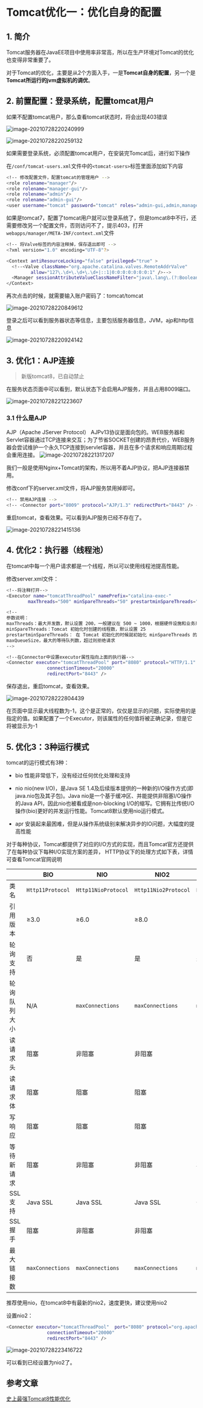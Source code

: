 # Tomcat优化一：优化自身的配置

## 1. 简介

Tomcat服务器在JavaEE项目中使用率非常高，所以在生产环境对Tomcat的优化也变得非常重要了。

对于Tomcat的优化，主要是从2个方面入手，一是**Tomcat自身的配置**，另一个是**Tomcat所运行的jvm虚拟机的调优**。

## 2. 前置配置：登录系统，配置tomcat用户

如果不配置tomcat用户，那么查看tomcat状态时，将会出现403错误

![image-20210728220240999](https://gitee.com/zszdevelop/blogimage/raw/master/image-20210728220240999.png)

![image-20210728220259132](https://gitee.com/zszdevelop/blogimage/raw/master/image-20210728220259132.png)

如果需要登录系统，必须配置tomcat用户，在安装完Tomcat后，进行如下操作

在`/conf/tomcat-users.xml`文件中的`<tomcat-users>`标签里面添加如下内容

```sh
<!-- 修改配置文件，配置tomcat的管理用户 -->
<role rolename="manager"/>
<role rolename="manager-gui"/>
<role rolename="admin"/>
<role rolename="admin-gui"/>
<user username="tomcat" password="tomcat" roles="admin-gui,admin,manager-gui,manager"/>
```

如果是tomcat7，配置了tomcat用户就可以登录系统了，但是tomcat8中不行，还需要修改另一个配置文件，否则访问不了，提示403，打开`webapps/manager/META-INF/context.xml`文件

```sh
<!-- 将Valve标签的内容注释掉，保存退出即可 -->
<?xml version="1.0" encoding="UTF-8"?>

<Context antiResourceLocking="false" privileged="true" >
  <!--<Valve className="org.apache.catalina.valves.RemoteAddrValve"
         allow="127\.\d+\.\d+\.\d+|::1|0:0:0:0:0:0:0:1" />-->
  <Manager sessionAttributeValueClassNameFilter="java\.lang\.(?:Boolean|Integer|Long|Number|String)|org\.apache\.catalina\.filters\.CsrfPreventionFilter\$LruCache(?:\$1)?|java\.util\.(?:Linked)?HashMap"/>
</Context>
```

再次点击的时候，就需要输入账户密码了：tomcat/tomcat

![image-20210728220849612](https://gitee.com/zszdevelop/blogimage/raw/master/image-20210728220849612.png)

登录之后可以看到服务器状态等信息，主要包括服务器信息，JVM，ajp和http信息

![image-20210728220924142](https://gitee.com/zszdevelop/blogimage/raw/master/image-20210728220924142.png)

## 3. 优化1：AJP连接

> 新版tomcat8，已自动禁止

在服务状态页面中可以看到，默认状态下会启用AJP服务，并且占用8009端口。

![image-20210728221223607](https://gitee.com/zszdevelop/blogimage/raw/master/image-20210728221223607.png)

### 3.1 什么是AJP

AJP（Apache JServer Protocol）
AJPv13协议是面向包的。WEB服务器和Servlet容器通过TCP连接来交互；为了节省SOCKET创建的昂贵代价，WEB服务器会尝试维护一个永久TCP连接到servlet容器，并且在多个请求和响应周期过程会重用连接。
![image-20210728221317207](https://gitee.com/zszdevelop/blogimage/raw/master/image-20210728221317207.png)

我们一般是使用Nginx+Tomcat的架构，所以用不着AJP协议，把AJP连接器禁用。

修改conf下的server.xml文件，将AJP服务禁用掉即可。

```sh
<!-- 禁用AJP连接 -->
<!-- <Connector port="8009" protocol="AJP/1.3" redirectPort="8443" /> -->
```

重启tomcat，查看效果。可以看到AJP服务已经不存在了。

![image-20210728221415136](https://gitee.com/zszdevelop/blogimage/raw/master/image-20210728221415136.png)

## 4. 优化2：执行器（线程池）

在tomcat中每一个用户请求都是一个线程，所以可以使用线程池提高性能。

修改server.xml文件：

```sh
<!--将注释打开-->
<Executor name="tomcatThreadPool" namePrefix="catalina-exec-"
        maxThreads="500" minSpareThreads="50" prestartminSpareThreads="true" maxQueueSize="100"/>

<!--
参数说明：
maxThreads：最大并发数，默认设置 200，一般建议在 500 ~ 1000，根据硬件设施和业务来判断
minSpareThreads：Tomcat 初始化时创建的线程数，默认设置 25
prestartminSpareThreads： 在 Tomcat 初始化的时候就初始化 minSpareThreads 的参数值，如果不等于 true，minSpareThreads 的值就没啥效果了
maxQueueSize，最大的等待队列数，超过则拒绝请求
-->

<!--在Connector中设置executor属性指向上面的执行器-->
<Connector executor="tomcatThreadPool" port="8080" protocol="HTTP/1.1"
               connectionTimeout="20000"
               redirectPort="8443" />
```

保存退出，重启tomcat，查看效果。

![image-20210728222804439](https://gitee.com/zszdevelop/blogimage/raw/master/image-20210728222804439.png)

在页面中显示最大线程数为-1，这个是正常的，仅仅是显示的问题，实际使用的是指定的值。如果配置了一个Executor，则该属性的任何值将被正确记录，但是它将被显示为-1

## 5. 优化3：3种运行模式

tomcat的运行模式有3种：

- bio
  性能非常低下，没有经过任何优化处理和支持

- nio
  nio(new I/O)，是Java SE 1.4及后续版本提供的一种新的I/O操作方式(即java.nio包及其子包)。Java nio是一个基于缓冲区、并能提供非阻塞I/O操作的Java API，因此nio也被看成是non-blocking I/O的缩写。它拥有比传统I/O操作(bio)更好的并发运行性能。Tomcat8默认使用nio运行模式。

- apr
  安装起来最困难，但是从操作系统级别来解决异步的IO问题，大幅度的提高性能

对于每种协议，Tomcat都提供了对应的I/O方式的实现，而且Tomcat官方还提供了在每种协议下每种I/O实现方案的差异， HTTP协议下的处理方式如下表，详情可查看Tomcat官网说明

|              | BIO              | NIO                 | NIO2                 | APR                 |
| ------------ | ---------------- | ------------------- | -------------------- | ------------------- |
| 类名         | `Http11Protocol` | `Http11NioProtocol` | `Http11Nio2Protocol` | `Http11AprProtocol` |
| 引用版本     | ≥3.0             | ≥6.0                | ≥8.0                 | ≥5.5                |
| 轮询支持     | 否               | 是                  | 是                   | 是                  |
| 轮询队列大小 | N/A              | `maxConnections`    | `maxConnections`     | `maxConnections`    |
| 读请求头     | 阻塞             | 非阻塞              | 非阻塞               | 阻塞                |
| 读请求体     | 阻塞             | 阻塞                | 阻塞                 | 阻塞                |
| 写响应       | 阻塞             | 阻塞                | 阻塞                 |                     |
| 等待新请求   | 阻塞             | 非阻塞              | 非阻塞               | 非阻塞              |
| SSL支持      | Java SSL         | Java SSL            | Java SSL             | Open SSL            |
| SSL握手      | 阻塞             | 非阻塞              | 非阻塞               | 阻塞                |
| 最大链接数   | `maxConnections` | `maxConnections`    | `maxConnections`     | `maxConnections`    |

推荐使用nio，在tomcat8中有最新的nio2，速度更快，建议使用nio2

设置nio2：

```sh
<Connector executor="tomcatThreadPool"  port="8080" protocol="org.apache.coyote.http11.Http11Nio2Protocol"
               connectionTimeout="20000"
               redirectPort="8443" />
```

![image-20210728223416722](https://gitee.com/zszdevelop/blogimage/raw/master/image-20210728223416722.png)

可以看到已经设置为nio2了。

## 参考文章

[史上最强Tomcat8性能优化](https://blog.csdn.net/ThinkWon/article/details/102744033)

